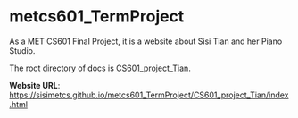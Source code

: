 # metcs601_TermProject

As a MET CS601 Final Project, it is a website about Sisi Tian and her Piano Studio. 

The root directory of docs is [CS601_project_Tian](https://github.com/sisimetcs/metcs601_TermProject/tree/main/CS601_project_Tian). 

**Website URL**: https://sisimetcs.github.io/metcs601_TermProject/CS601_project_Tian/index.html 
